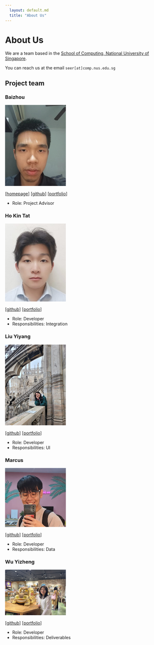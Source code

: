 ```yaml
---
  layout: default.md
  title: "About Us"
---
```


# About Us

We are a team based in the [School of Computing, National University of Singapore](http://www.comp.nus.edu.sg).

You can reach us at the email `seer[at]comp.nus.edu.sg`

## Project team

### Baizhou

<img src="images/windofbitter.png" width="200px">

[[homepage](http://www.comp.nus.edu.sg/~damithch)]
[[github](https://github.com/johndoe)]
[[portfolio](team/johndoe.md)]

* Role: Project Advisor


### Ho Kin Tat

<img src="images/kintatho.png" width="200px">

[[github](http://github.com/kintatho)]
[[portfolio](team/kintat.md)]

* Role: Developer
* Responsibilities: Integration


### Liu Yiyang

<img src="images/0nesheep.png" width="200px">

[[github](https://github.com/0nesheep/)] [[portfolio](team/johndoe.md)]

* Role: Developer
* Responsibilities: UI


### Marcus

<img src="images/marcusgitty.png" width="200px">

[[github](http://github.com/marcusgitty)] [[portfolio](team/johndoe.md)]

* Role: Developer
* Responsibilities: Data



### Wu Yizheng


<img src="images/jessicawyz.png" width="200px">

[[github](http://github.com/jessicawyz)]
[[portfolio](team/johndoe.md)]

* Role: Developer
* Responsibilities: Deliverables
